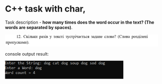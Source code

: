 # C++ task with char,

Task description - **how many times does the word occur in the text? (The words are separated by spaces)**.

![desctiption](taskWithChar.png)

console output result:


![console](consoleScreen.png)